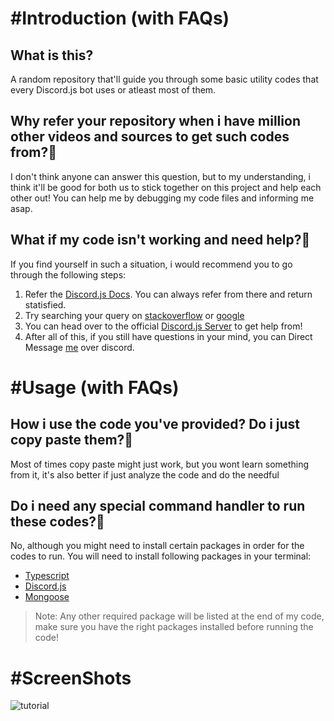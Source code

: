 # #Introduction (with FAQs)
## What is this?
A random repository that'll guide you through some basic utility codes that every Discord.js bot uses or atleast most of them.

## Why refer your repository when i have million other videos and sources to get such codes from?🤔
I don't think anyone can answer this question, but to my understanding, i think it'll be good for both us to stick together on this project and help each other out!
You can help me by debugging my code files and informing me asap. 

## What if my code isn't working and need help?🤔
If you find yourself in such a situation, i would recommend you to go through the following steps:
1. Refer the [Discord.js Docs](https://discord.js.org/#/docs/discord.js/14.7.1/). You can always refer from there and return statisfied.
2. Try searching your query on [stackoverflow](https://stackoverflow.com/) or [google](https://google.com)
3. You can head over to the official [Discord.js Server](https://discord.gg/djs) to get help from!
4. After all of this, if you still have questions in your mind, you can Direct Message [me](https://discordapp.com/users/919568881939517460) over discord.

# #Usage (with FAQs)
## How i use the code you've provided? Do i just copy paste them?🤔
Most of times copy paste might just work, but you wont learn something from it, it's also better if just analyze the code and do the needful

## Do i need any special command handler to run these codes?🤔
No, although you might need to install certain packages in order for the codes to run.
You will need to install following packages in your terminal:
* [Typescript](https://www.npmjs.com/package/typescript)
* [Discord.js](https://www.npmjs.com/package/discord.js)
* [Mongoose](https://www.npmjs.com/package/mongoose) 
> Note: Any other required package will be listed at the end of my code, make sure you have the right packages installed before running the code!

# #ScreenShots
![tutorial](https://user-images.githubusercontent.com/123480557/214896769-433d52cf-a8a6-4d60-b082-74aabbb53b6f.gif)

